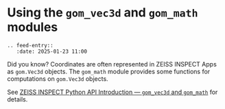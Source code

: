 # Using the `gom_vec3d` and `gom_math` modules

```{eval-rst}
.. feed-entry::
   :date: 2025-01-23 11:00
```

Did you know? Coordinates are often represented in ZEISS INSPECT Apps as `gom.Vec3d` objects. The `gom_math` module provides some functions for computations on `gom.Vec3d` objects.

See <a href="../howtospython_api_introduction/python_api_introduction.html#gom_vec3d-and-gom_math">ZEISS INSPECT Python API Introduction &mdash; `gom_vec3d` and `gom_math`</a> for details.
